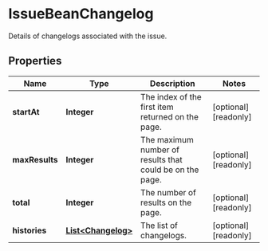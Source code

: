 

# IssueBeanChangelog

Details of changelogs associated with the issue.

## Properties

| Name | Type | Description | Notes |
|------------ | ------------- | ------------- | -------------|
|**startAt** | **Integer** | The index of the first item returned on the page. |  [optional] [readonly] |
|**maxResults** | **Integer** | The maximum number of results that could be on the page. |  [optional] [readonly] |
|**total** | **Integer** | The number of results on the page. |  [optional] [readonly] |
|**histories** | [**List&lt;Changelog&gt;**](Changelog.md) | The list of changelogs. |  [optional] [readonly] |



